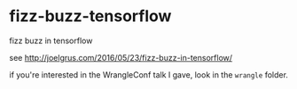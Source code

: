 # fizz-buzz-tensorflow

fizz buzz in tensorflow

see http://joelgrus.com/2016/05/23/fizz-buzz-in-tensorflow/

if you're interested in the WrangleConf talk I gave, look in the `wrangle` folder.
